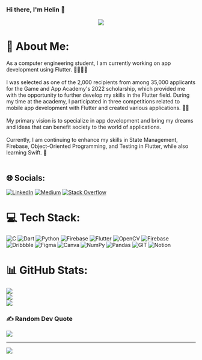 ### Hi there, I'm Helin 👋

<div id="header" align="center">
  <img src="https://media.giphy.com/media/FspLvJQlQACXu/giphy.gif"/>
</div>


# 💫 About Me:
As a computer engineering student, I am currently working on app development using Flutter. 💙👩🏼‍💻<br><br>I was selected as one of the 2,000 recipients from among 35,000 applicants for the Game and App Academy's 2022 scholarship, which provided me with the opportunity to further develop my skills in the Flutter field. During my time at the academy, I participated in three competitions related to mobile app development with Flutter and created various applications. 📱🌱<br><br>My primary vision is to specialize in app development and bring my dreams and ideas that can benefit society to the world of applications.<br><br>Currently, I am continuing to enhance my skills in State Management, Firebase, Object-Oriented Programming, and Testing in Flutter, while also learning Swift. 🌟<br><br>


## 🌐 Socials:
[![LinkedIn](https://img.shields.io/badge/LinkedIn-%230077B5.svg?logo=linkedin&logoColor=white)](https://linkedin.com/in/linkedin.com/in/helin-guler) [![Medium](https://img.shields.io/badge/Medium-12100E?logo=medium&logoColor=white)](https://medium.com/@@gulerhelin) [![Stack Overflow](https://img.shields.io/badge/-Stackoverflow-FE7A16?logo=stack-overflow&logoColor=white)](https://stackoverflow.com/users/22573876) 

# 💻 Tech Stack:
![C](https://img.shields.io/badge/c-%2300599C.svg?style=flat&logo=c&logoColor=white) ![Dart](https://img.shields.io/badge/dart-%230175C2.svg?style=flat&logo=dart&logoColor=white) ![Python](https://img.shields.io/badge/python-3670A0?style=flat&logo=python&logoColor=ffdd54) ![Firebase](https://img.shields.io/badge/firebase-%23039BE5.svg?style=flat&logo=firebase) ![Flutter](https://img.shields.io/badge/Flutter-%2302569B.svg?style=flat&logo=Flutter&logoColor=white) ![OpenCV](https://img.shields.io/badge/opencv-%23white.svg?style=flat&logo=opencv&logoColor=white) ![Firebase](https://img.shields.io/badge/Firebase-039BE5?style=flat&logo=Firebase&logoColor=white) ![Dribbble](https://img.shields.io/badge/Dribbble-EA4C89?style=flat&logo=dribbble&logoColor=white) ![Figma](https://img.shields.io/badge/figma-%23F24E1E.svg?style=flat&logo=figma&logoColor=white) ![Canva](https://img.shields.io/badge/Canva-%2300C4CC.svg?style=flat&logo=Canva&logoColor=white) ![NumPy](https://img.shields.io/badge/numpy-%23013243.svg?style=flat&logo=numpy&logoColor=white) ![Pandas](https://img.shields.io/badge/pandas-%23150458.svg?style=flat&logo=pandas&logoColor=white) ![GIT](https://img.shields.io/badge/Git-fc6d26?style=flat&logo=git&logoColor=white) ![Notion](https://img.shields.io/badge/Notion-%23000000.svg?style=flat&logo=notion&logoColor=white)
# 📊 GitHub Stats:
![](https://github-readme-stats.vercel.app/api?username=helinguler&theme=gotham&hide_border=false&include_all_commits=false&count_private=true)<br/>
![](https://github-readme-streak-stats.herokuapp.com/?user=helinguler&theme=gotham&hide_border=false)<br/>
![](https://github-readme-stats.vercel.app/api/top-langs/?username=helinguler&theme=gotham&hide_border=false&include_all_commits=false&count_private=true&layout=compact)

### ✍️ Random Dev Quote
![](https://quotes-github-readme.vercel.app/api?type=horizontal&theme=merko)

---
[![](https://visitcount.itsvg.in/api?id=helinguler&icon=0&color=12)](https://visitcount.itsvg.in)

<!-- Proudly created with GPRM ( https://gprm.itsvg.in ) -->
